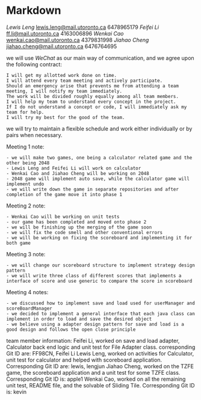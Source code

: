 # Markdown

*Lewis Leng* lewis.leng@mail.utoronto.ca  6478965179
*Feifei Li* ff.li@mail.utoronto.ca 4163006896
*Wenkai Cao* wenkai.cao@mail.utoronto.ca 4379831998
*Jiahao Cheng* jiahao.cheng@mail.utoronto.ca 6476764695

we will use *WeChat* as our main way of communication, and we agree upon the following contract:

    I will get my allotted work done on time.
    I will attend every team meeting and actively participate.
    Should an emergency arise that prevents me from attending a team meeting, I will notify my team immediately.
    The work will be divided roughly equally among all team members.
    I will help my team to understand every concept in the project.
    If I do not understand a concept or code, I will immediately ask my team for help.
    I will try my best for the good of the team.

we will try to maintain a flexible schedule and work either individually or by pairs when necessary.

Meeting 1 note:

    - we will make two games, one being a calculator related game and the other being 2048
    - Lewis Leng and Feifei Li will work on calculator
    - Wenkai Cao and Jiahao Cheng will be working on 2048
    - 2048 game will implement auto save, while the calculator game will implement undo
    - we will write down the game in separate repositories and after completion of the game move it into phase 1

Meeting 2 note:

    - Wenkai Cao will be working on unit tests
    - our game has been completed and moved onto phase 2
    - we will be finishing up the merging of the game soon
    - we will fix the code smell and other conventional errors
    - we will be working on fixing the scoreboard and implementing it for both game

Meeting 3 note:

    - we will change our scoreboard structure to implement strategy design pattern
    - we will write three class of different scores that implements a interface of score and use generic to compare the score in scoreboard

Meeting 4 notes:

    - we discussed how to implement save and load used for userManager and scoreBoardManager
    - we decided to implement a general interface that each java class can implement in order to load and save the desired object
    - we believe using a adapter design pattern for save and load is a good design and follows the open close principle


team member information:
Feifei Li, worked on save and load adapter, Calculator back end logic and unit test for File Adapter class. corresponding Git ID are: FF98CN, Feifei Li
Lewis Leng, worked on activities for Calculator, unit test for calculator and helped with scoreboard application. Corresponding Git ID are: lewis, lengjun
Jiahao Cheng, worked on the TZFE game, the scoreboard application and a unit test for some TZFE class. Corresponding Git ID is: apple1
Wenkai Cao, worked on all the remaining unit test, README file, and the solvable of Sliding Tile. Corresponding Git ID is: kevin